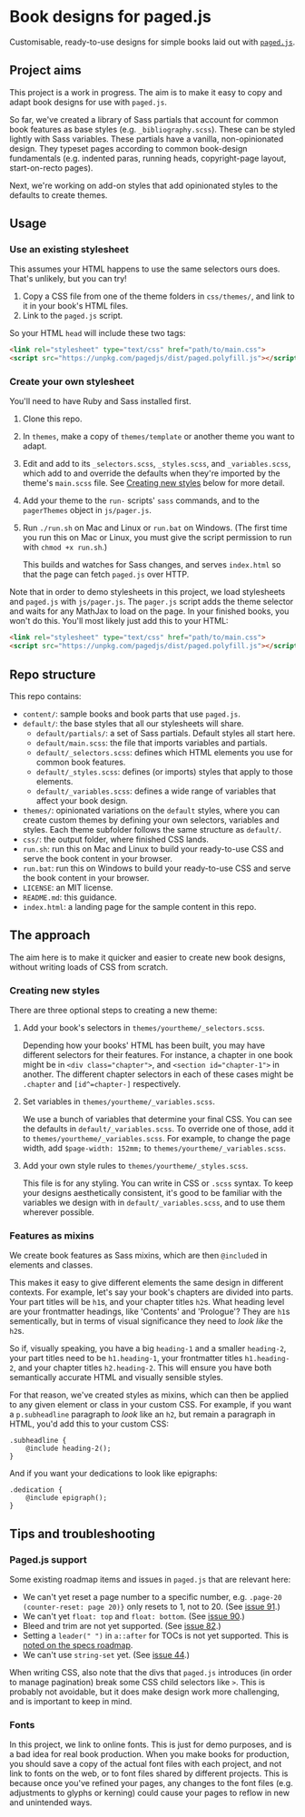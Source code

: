 # Book designs for paged.js

Customisable, ready-to-use designs for simple books laid out with [`paged.js`](https://gitlab.pagedmedia.org/tools/pagedjs).

## Project aims

This project is a work in progress. The aim is to make it easy to copy and adapt book designs for use with `paged.js`.

So far, we've created a library of Sass partials that account for common book features as base styles (e.g. `_bibliography.scss`). These can be styled lightly with Sass variables. These partials have a vanilla, non-opinionated design. They typeset pages according to common book-design fundamentals (e.g. indented paras, running heads, copyright-page layout, start-on-recto pages).

Next, we're working on add-on styles that add opinionated styles to the defaults to create themes.

## Usage

### Use an existing stylesheet

This assumes your HTML happens to use the same selectors ours does. That's unlikely, but you can try!

1. Copy a CSS file from one of the theme folders in `css/themes/`, and link to it in your book's HTML files.
2. Link to the `paged.js` script.

So your HTML `head` will include these two tags:

```html
<link rel="stylesheet" type="text/css" href="path/to/main.css">
<script src="https://unpkg.com/pagedjs/dist/paged.polyfill.js"></script>
```

### Create your own stylesheet

You'll need to have Ruby and Sass installed first.

1. Clone this repo.
1. In `themes`, make a copy of `themes/template` or another theme you want to adapt.
1. Edit and add to its `_selectors.scss`, `_styles.scss`, and `_variables.scss`, which add to and override the defaults when they're imported by the theme's `main.scss` file. See [Creating new styles](#creating-new-styles) below for more detail.
1. Add your theme to the `run-` scripts' `sass` commands, and to the `pagerThemes` object in `js/pager.js`.
1. Run `./run.sh` on Mac and Linux or `run.bat` on Windows. (The first time you run this on Mac or Linux, you must give the script permission to run with `chmod +x run.sh`.)

   This builds and watches for Sass changes, and serves `index.html` so that the page can fetch `paged.js` over HTTP.

Note that in order to demo stylesheets in this project, we load stylesheets and `paged.js` with `js/pager.js`. The `pager.js` script adds the theme selector and waits for any MathJax to load on the page. In your finished books, you won't do this. You'll most likely just add this to your HTML:

```html
<link rel="stylesheet" type="text/css" href="path/to/main.css">
<script src="https://unpkg.com/pagedjs/dist/paged.polyfill.js"></script>
```

## Repo structure

This repo contains:

- `content/`: sample books and book parts that use `paged.js`.
- `default/`: the base styles that all our stylesheets will share.
    - `default/partials/`: a set of Sass partials. Default styles all start here.
    - `default/main.scss`: the file that imports variables and partials.
    - `default/_selectors.scss`: defines which HTML elements you use for common book features.
    - `default/_styles.scss`: defines (or imports) styles that apply to those elements.
    - `default/_variables.scss`: defines a wide range of variables that affect your book design.
- `themes/`: opinionated variations on the `default` styles, where you can create custom themes by defining your own selectors, variables and styles. Each theme subfolder follows the same structure as `default/`.
- `css/`: the output folder, where finished CSS lands.
- `run.sh`: run this on Mac and Linux to build your ready-to-use CSS and serve the book content in your browser.
- `run.bat`: run this on Windows to build your ready-to-use CSS and serve the book content in your browser.
- `LICENSE`: an MIT license.
- `README.md`: this guidance.
- `index.html`: a landing page for the sample content in this repo.

## The approach

The aim here is to make it quicker and easier to create new book designs, without writing loads of CSS from scratch.

### Creating new styles

There are three optional steps to creating a new theme:

1. Add your book's selectors in `themes/yourtheme/_selectors.scss`.

   Depending how your books' HTML has been built, you may have different selectors for their features. For instance, a chapter in one book might be in `<div class="chapter">`, and `<section id="chapter-1">` in another. The different chapter selectors in each of these cases might be `.chapter` and `[id^=chapter-]` respectively.

1. Set variables in `themes/yourtheme/_variables.scss`.

   We use a bunch of variables that determine your final CSS. You can see the defaults in `default/_variables.scss`. To override one of those, add it to `themes/yourtheme/_variables.scss`. For example, to change the page width, add `$page-width: 152mm;` to `themes/yourtheme/_variables.scss`.

1. Add your own style rules to `themes/yourtheme/_styles.scss`.

   This file is for any styling. You can write in CSS or `.scss` syntax. To keep your designs aesthetically consistent, it's good to be familiar with the variables we design with in `default/_variables.scss`, and to use them wherever possible.

### Features as mixins

We create book features as Sass mixins, which are then `@include`d in elements and classes.

This makes it easy to give different elements the same design in different contexts. For example, let's say your book's chapters are divided into parts. Your part titles will be `h1`s, and your chapter titles `h2`s. What heading level are your frontmatter headings, like 'Contents' and 'Prologue'? They are `h1`s sementically, but in terms of visual significance they need to *look like* the `h2`s.

So if, visually speaking, you have a big `heading-1` and a smaller `heading-2`, your part titles need to be `h1.heading-1`, your frontmatter titles `h1.heading-2`, and your chapter titles `h2.heading-2`. This will ensure you have both semantically accurate HTML and visually sensible styles.

For that reason, we've created styles as mixins, which can then be applied to any given element or class in your custom CSS. For example, if you want a `p.subheadline` paragraph to *look* like an `h2`, but remain a paragraph in HTML, you'd add this to your custom CSS:

```
.subheadline {
    @include heading-2();
}
```

And if you want your dedications to look like epigraphs:

```
.dedication {
    @include epigraph();
}
```

## Tips and troubleshooting

### Paged.js support

Some existing roadmap items and issues in `paged.js` that are relevant here:

- We can't yet reset a page number to a specific number, e.g. `.page-20 (counter-reset: page 20)}` only resets to 1, not to 20. (See [issue 91](https://gitlab.pagedmedia.org/tools/pagedjs/issues/91).)
- We can't yet `float: top` and `float: bottom`. (See [issue 90](https://gitlab.pagedmedia.org/tools/pagedjs/issues/90).)
- Bleed and trim are not yet supported. (See [issue 82](https://gitlab.pagedmedia.org/tools/pagedjs/issues/82).)
- Setting a `leader(" ")` in `a::after` for TOCs is not yet supported. This is [noted on the specs roadmap](https://gitlab.pagedmedia.org/tools/pagedjs/wikis/Support-of-specifications).
- We can't use `string-set` yet. (See [issue 44](https://gitlab.pagedmedia.org/tools/pagedjs/issues/44).)

When writing CSS, also note that the divs that `paged.js` introduces (in order to manage pagination) break some CSS child selectors like `>`. This is probably not avoidable, but it does make design work more challenging, and is important to keep in mind.

### Fonts

In this project, we link to online fonts. This is just for demo purposes, and is a bad idea for real book production. When you make books for production, you should save a copy of the actual font files with each project, and not link to fonts on the web, or to font files shared by different projects. This is because once you've refined your pages, any changes to the font files (e.g. adjustments to glyphs or kerning) could cause your pages to reflow in new and unintended ways.
